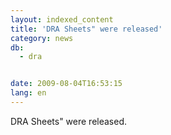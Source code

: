 ```yaml
---
layout: indexed_content
title: 'DRA Sheets" were released'
category: news
db:
  - dra


date: 2009-08-04T16:53:15
lang: en
---
```


DRA Sheets" were released.
